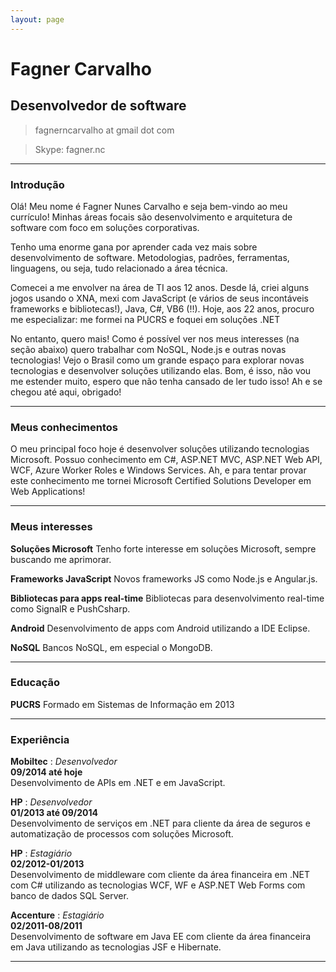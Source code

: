 ```yaml
---
layout: page
---
```


# Fagner Carvalho
## Desenvolvedor de software

> fagnerncarvalho at gmail dot com

> Skype: fagner.nc

------

### Introdução

Olá! Meu nome é Fagner Nunes Carvalho e seja bem-vindo ao meu currículo!
Minhas áreas focais são desenvolvimento e arquitetura de software com foco em soluções corporativas.

Tenho uma enorme gana por aprender cada vez mais sobre desenvolvimento de software. Metodologias, padrões, ferramentas, linguagens, ou seja, tudo relacionado a área técnica.

Comecei a me envolver na área de TI aos 12 anos. Desde lá, criei alguns jogos usando o XNA, mexi com JavaScript (e vários de seus incontáveis frameworks e bibliotecas!), Java, C#, VB6 (!!). Hoje, aos 22 anos, procuro me especializar: me formei na PUCRS e foquei em soluções .NET

No entanto, quero mais! Como é possível ver nos meus interesses (na seção abaixo) quero trabalhar com NoSQL, Node.js e outras novas tecnologias! Vejo o Brasil como um grande espaço para explorar novas tecnologias e desenvolver soluções utilizando elas. Bom, é isso, não vou me estender muito, espero que não tenha cansado de ler tudo isso! Ah e se chegou até aqui, obrigado!

------

### Meus conhecimentos

O meu principal foco hoje é desenvolver soluções utilizando tecnologias Microsoft. Possuo conhecimento em C#, ASP.NET MVC, ASP.NET Web API, WCF, Azure Worker Roles e Windows Services.
Ah, e para tentar provar este conhecimento me tornei Microsoft Certified Solutions Developer em Web Applications!

-------

### Meus interesses

__Soluções Microsoft__
Tenho forte interesse em soluções Microsoft, sempre buscando me aprimorar.

__Frameworks JavaScript__
Novos frameworks JS como Node.js e Angular.js.

__Bibliotecas para apps real-time__
Bibliotecas para desenvolvimento real-time como SignalR e PushCsharp.

__Android__
Desenvolvimento de apps com Android utilizando a IDE Eclipse.

__NoSQL__
Bancos NoSQL, em especial o MongoDB.

------

### Educação

__PUCRS__
Formado em Sistemas de Informação em 2013

-------

### Experiência

__Mobiltec__
: *Desenvolvedor*  
  __09/2014 até hoje__  
  Desenvolvimento de APIs em .NET e em JavaScript.

__HP__
: *Desenvolvedor*  
  __01/2013 até 09/2014__  
  Desenvolvimento de serviços em .NET para cliente da área de seguros e automatização de processos com soluções Microsoft.

__HP__
: *Estagiário*  
  __02/2012-01/2013__  
  Desenvolvimento de middleware com cliente da área financeira em .NET com C# utilizando as tecnologias WCF, WF e ASP.NET Web Forms com banco de dados SQL Server.

__Accenture__
: *Estagiário*  
  __02/2011-08/2011__  
  Desenvolvimento de software em Java EE com cliente da área financeira em Java utilizando as tecnologias JSF e Hibernate.

------
